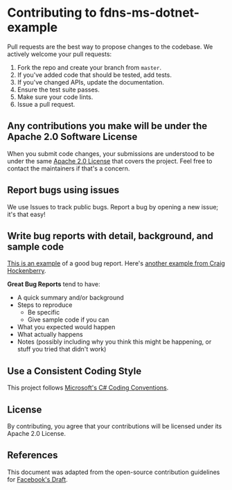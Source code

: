 # Contributing to fdns-ms-dotnet-example

Pull requests are the best way to propose changes to the codebase. We actively welcome your pull requests:

1. Fork the repo and create your branch from `master`.
2. If you've added code that should be tested, add tests.
3. If you've changed APIs, update the documentation.
4. Ensure the test suite passes.
5. Make sure your code lints.
6. Issue a pull request.

## Any contributions you make will be under the Apache 2.0 Software License
When you submit code changes, your submissions are understood to be under the same [Apache 2.0 License](https://www.apache.org/licenses/LICENSE-2.0.html) that covers the project. Feel free to contact the maintainers if that's a concern.

## Report bugs using issues
We use Issues to track public bugs. Report a bug by opening a new issue; it's that easy!

## Write bug reports with detail, background, and sample code
[This is an example](http://stackoverflow.com/q/12488905/180626) of a good bug report. Here's [another example from Craig Hockenberry](http://www.openradar.me/11905408).

**Great Bug Reports** tend to have:

- A quick summary and/or background
- Steps to reproduce
  - Be specific
  - Give sample code if you can
- What you expected would happen
- What actually happens
- Notes (possibly including why you think this might be happening, or stuff you tried that didn't work)

## Use a Consistent Coding Style
This project follows [Microsoft's C# Coding Conventions](https://docs.microsoft.com/en-us/dotnet/csharp/programming-guide/inside-a-program/coding-conventions).

## License
By contributing, you agree that your contributions will be licensed under its Apache 2.0 License.

## References
This document was adapted from the open-source contribution guidelines for [Facebook's Draft](https://github.com/facebook/draft-js/blob/a9316a723f9e918afde44dea68b5f9f39b7d9b00/CONTRIBUTING.md).